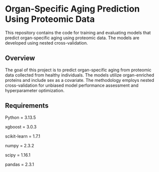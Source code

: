 # Organ-Specific Aging Prediction Using Proteomic Data
This repository contains the code for training and evaluating models that predict organ-specific aging using proteomic data. The models are developed using nested cross-validation.

## Overview
The goal of this project is to predict organ-specific aging from proteomic data collected from healthy individuals. The models utilize organ-enriched proteins and include sex as a covariate. The methodology employs nested cross-validation for unbiased model performance assessment and hyperparameter optimization.

## Requirements
Python = 3.13.5

xgboost = 3.0.3

scikit-learn = 1.7.1

numpy  = 2.3.2

scipy  =  1.16.1

pandas  = 2.3.1

